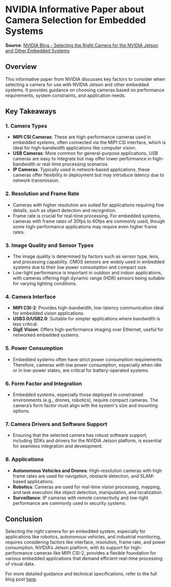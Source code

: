# NVIDIA Informative Paper about Camera Selection for Embedded Systems

**Source**: [NVIDIA Blog - Selecting the Right Camera for the NVIDIA Jetson and Other Embedded Systems](https://developer.nvidia.com/blog/selecting-the-right-camera-for-the-nvidia-jetson-and-other-embedded-systems/)

## Overview

This informative paper from NVIDIA discusses key factors to consider when selecting a camera for use with NVIDIA Jetson and other embedded systems. It provides guidance on choosing cameras based on performance requirements, system constraints, and application needs.

## Key Takeaways

### 1. **Camera Types**
   - **MIPI CSI Cameras**: These are high-performance cameras used in embedded systems, often connected via the MIPI CSI interface, which is ideal for high-bandwidth applications like computer vision.
   - **USB Cameras**: More common for general-purpose applications, USB cameras are easy to integrate but may offer lower performance in high-bandwidth or real-time processing scenarios.
   - **IP Cameras**: Typically used in network-based applications, these cameras offer flexibility in deployment but may introduce latency due to network transmission.

### 2. **Resolution and Frame Rate**
   - Cameras with higher resolution are suited for applications requiring fine details, such as object detection and recognition.
   - Frame rate is crucial for real-time processing. For embedded systems, cameras with frame rates of 30fps to 60fps are commonly used, though some high-performance applications may require even higher frame rates.

### 3. **Image Quality and Sensor Types**
   - The image quality is determined by factors such as sensor type, lens, and processing capability. CMOS sensors are widely used in embedded systems due to their low power consumption and compact size.
   - Low-light performance is important in outdoor and indoor applications, with cameras offering high dynamic range (HDR) sensors being suitable for varying lighting conditions.

### 4. **Camera Interface**
   - **MIPI CSI-2**: Provides high-bandwidth, low-latency communication ideal for embedded vision applications.
   - **USB3.0/USB2.0**: Suitable for simpler applications where bandwidth is less critical.
   - **GigE Vision**: Offers high-performance imaging over Ethernet, useful for networked embedded systems.

### 5. **Power Consumption**
   - Embedded systems often have strict power consumption requirements. Therefore, cameras with low power consumption, especially when idle or in low-power states, are critical for battery-operated systems.

### 6. **Form Factor and Integration**
   - Embedded systems, especially those deployed in constrained environments (e.g., drones, robotics), require compact cameras. The camera’s form factor must align with the system's size and mounting options.

### 7. **Camera Drivers and Software Support**
   - Ensuring that the selected camera has robust software support, including SDKs and drivers for the NVIDIA Jetson platform, is essential for seamless integration and development.

### 8. **Applications**
   - **Autonomous Vehicles and Drones**: High-resolution cameras with high frame rates are used for navigation, obstacle detection, and SLAM-based applications.
   - **Robotics**: Cameras are used for real-time vision processing, mapping, and task execution like object detection, manipulation, and localization.
   - **Surveillance**: IP cameras with remote connectivity and low-light performance are commonly used in security systems.

## Conclusion

Selecting the right camera for an embedded system, especially for applications like robotics, autonomous vehicles, and industrial monitoring, requires considering factors like interface, resolution, frame rate, and power consumption. NVIDIA’s Jetson platform, with its support for high-performance cameras like MIPI CSI-2, provides a flexible foundation for various embedded applications that demand efficient real-time processing of visual data.

For more detailed guidance and technical specifications, refer to the full blog post [here](https://developer.nvidia.com/blog/selecting-the-right-camera-for-the-nvidia-jetson-and-other-embedded-systems/).
